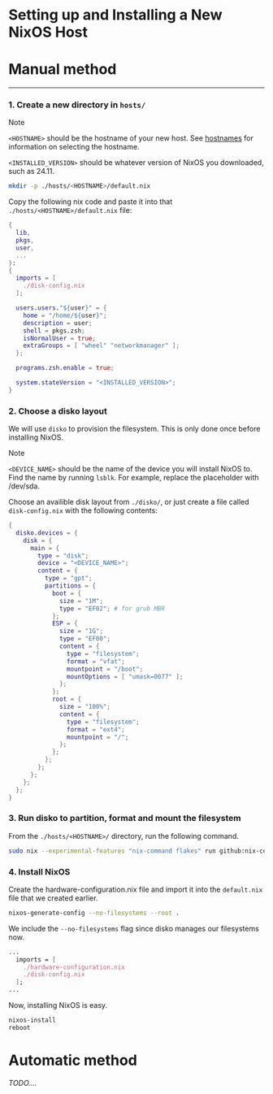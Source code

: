 # Setting up and Installing a New NixOS Host

# Manual method

---

<!--TODO: make automatic installation script-->

### 1. Create a new directory in `hosts/`

>[!NOTE]
> `<HOSTNAME>` should be the hostname of your new host.
> See [hostnames](./hostnames.md) for information on selecting the hostname.
>
> `<INSTALLED_VERSION>` should be whatever version of NixOS you downloaded, such as 24.11.
<!--TODO: make hostnames page-->

```sh
mkdir -p ./hosts/<HOSTNAME>/default.nix
```

Copy the following nix code and paste it into that `./hosts/<HOSTNAME>/default.nix` file:

```nix
{
  lib,
  pkgs,
  user,
  ...
}:
{
  imports = [
    ./disk-config.nix
  ];

  users.users."${user}" = {
    home = "/home/${user}";
    description = user;
    shell = pkgs.zsh;
    isNormalUser = true;
    extraGroups = [ "wheel" "networkmanager" ];
  };

  programs.zsh.enable = true;

  system.stateVersion = "<INSTALLED_VERSION>";
}
```

### 2. Choose a disko layout

We will use `disko` to provision the filesystem. This is only done once before installing NixOS.

>[!NOTE]
> `<DEVICE_NAME>` should be the name of the device you will install NixOS to.
> Find the name by running `lsblk`.
> For example, replace the placeholder with /dev/sda.

<!--TODO: create disko directory-->
Choose an availible disk layout from `./disko/`, or just create a file called `disk-config.nix` with the following contents:

```nix
{
  disko.devices = {
    disk = {
      main = {
        type = "disk";
        device = "<DEVICE_NAME>";
        content = {
          type = "gpt";
          partitions = {
            boot = {
              size = "1M";
              type = "EF02"; # for grub MBR
            };
            ESP = {
              size = "1G";
              type = "EF00";
              content = {
                type = "filesystem";
                format = "vfat";
                mountpoint = "/boot";
                mountOptions = [ "umask=0077" ];
              };
            };
            root = {
              size = "100%";
              content = {
                type = "filesystem";
                format = "ext4";
                mountpoint = "/";
              };
            };
          };
        };
      };
    };
  };
}
```

### 3. Run disko to partition, format and mount the filesystem

From the `./hosts/<HOSTNAME>/` directory, run the following command.

```sh
sudo nix --experimental-features "nix-command flakes" run github:nix-community/disko/latest -- --mode destroy,format,mount ./disk-config.nix
```

### 4. Install NixOS

Create the hardware-configuration.nix file and import it into the `default.nix` file that we created earlier.

```sh
nixos-generate-config --no-filesystems --root .
```

We include the `--no-filesystems` flag since disko manages our filesystems now.

```nix
...  
  imports = [
    ./hardware-configuration.nix
    ./disk-config.nix
  ];
...
```

Now, installing NixOS is easy.

```sh
nixos-install
reboot
```

# Automatic method

_TODO...._

